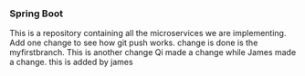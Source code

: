 ### Spring Boot

This is a repository containing all the microservices we are implementing.
Add one change to see how git push works.
change is done is the myfirstbranch. This is another change
Qi made a change while James made a change.
this is added by james

